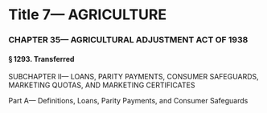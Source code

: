 
# Title 7— AGRICULTURE
### CHAPTER 35— AGRICULTURAL ADJUSTMENT ACT OF 1938
#### § 1293. Transferred

SUBCHAPTER II— LOANS, PARITY PAYMENTS, CONSUMER SAFEGUARDS, MARKETING QUOTAS, AND MARKETING CERTIFICATES

Part A— Definitions, Loans, Parity Payments, and Consumer Safeguards
